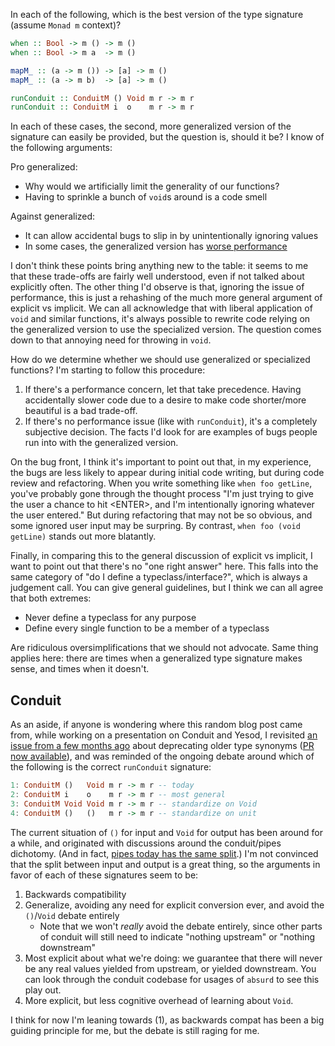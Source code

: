 In each of the following, which is the best version of the type
signature (assume `Monad m` context)?

```haskell
when :: Bool -> m () -> m ()
when :: Bool -> m a  -> m ()

mapM_ :: (a -> m ()) -> [a] -> m ()
mapM_ :: (a -> m b)  -> [a] -> m ()

runConduit :: ConduitM () Void m r -> m r
runConduit :: ConduitM i  o    m r -> m r
```

In each of these cases, the second, more generalized version of the
signature can easily be provided, but the question is, should it be? I
know of the following arguments:

Pro generalized:

* Why would we artificially limit the generality of our functions?
* Having to sprinkle a bunch of `void`s around is a code smell

Against generalized:

* It can allow accidental bugs to slip in by unintentionally ignoring
  values
* In some cases, the generalized version has
  [worse performance](http://www.snoyman.com/blog/2017/01/foldable-mapm-maybe-and-recursive-functions)

I don't think these points bring anything new to the table: it seems
to me that these trade-offs are fairly well understood, even if not
talked about explicitly often. The other thing I'd observe is that,
ignoring the issue of performance, this is just a rehashing of the
much more general argument of explicit vs implicit. We can all
acknowledge that with liberal application of `void` and similar
functions, it's always possible to rewrite code relying on the
generalized version to use the specialized version. The question comes
down to that annoying need for throwing in `void`.

How do we determine whether we should use generalized or specialized
functions? I'm starting to follow this procedure:

1. If there's a performance concern, let that take precedence. Having
   accidentally slower code due to a desire to make code shorter/more
   beautiful is a bad trade-off.
2. If there's no performance issue (like with `runConduit`), it's a
   completely subjective decision. The facts I'd look for are examples
   of bugs people run into with the generalized version.

On the bug front, I think it's important to point out that, in my
experience, the bugs are less likely to appear during initial code
writing, but during code review and refactoring. When you write
something like `when foo getLine`, you've probably gone through the
thought process "I'm just trying to give the user a chance to hit
&lt;ENTER>, and I'm intentionally ignoring whatever the user entered."
But during refactoring that may not be so obvious, and some ignored
user input may be surpring. By contrast, `when foo (void getLine)`
stands out more blatantly.

Finally, in comparing this to the general discussion of explicit vs implicit, I want to point out that there's no "one right answer" here. This falls into the same category of "do I define a typeclass/interface?", which is always a judgement call. You can give general guidelines, but I think we can all agree that both extremes:

* Never define a typeclass for any purpose
* Define every single function to be a member of a typeclass

Are ridiculous oversimplifications that we should not advocate. Same
thing applies here: there are times when a generalized type signature
makes sense, and times when it doesn't.

## Conduit

As an aside, if anyone is wondering where this random blog post came
from, while working on a presentation on Conduit and Yesod, I
revisited
[an issue from a few months ago](https://github.com/snoyberg/conduit/issues/283)
about deprecating older type synonyms
([PR now available](https://github.com/snoyberg/conduit/pull/307)),
and was reminded of the ongoing debate around which of the following
is the correct `runConduit` signature:

```haskell
1: ConduitM ()   Void m r -> m r -- today
2: ConduitM i    o    m r -> m r -- most general
3: ConduitM Void Void m r -> m r -- standardize on Void
4: ConduitM ()   ()   m r -> m r -- standardize on unit
```

The current situation of `()` for input and `Void` for output has been
around for a while, and originated with discussions around the
conduit/pipes dichotomy. (And in fact,
[pipes today has the same split](https://www.stackage.org/haddock/lts-8.11/pipes-4.3.2/Pipes.html#t:Effect).)
I'm not convinced that the split between input and output is a great
thing, so the arguments in favor of each of these signatures seem to
be:

1. Backwards compatibility
2. Generalize, avoiding any need for explicit conversion ever, and
   avoid the `()`/`Void` debate entirely
    * Note that we won't _really_ avoid the debate entirely, since
      other parts of conduit will still need to indicate "nothing
      upstream" or "nothing downstream"
3. Most explicit about what we're doing: we guarantee that there will
   never be any real values yielded from upstream, or yielded
   downstream. You can look through the conduit codebase for usages of
   `absurd` to see this play out.
4. More explicit, but less cognitive overhead of learning about
   `Void`.

I think for now I'm leaning towards (1), as backwards compat has been
a big guiding principle for me, but the debate is still raging for me.
